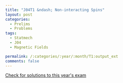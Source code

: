 ```yaml
---
title: "J04T1 &ndash; Non-interacting Spins"
layout: post
categories:
  - Prelims
  - Problems
tags:
  - Statmech
  - J04
  - Magnetic Fields

permalink: /:categories/:year/:month/T1:output_ext
comments: false
---
```

<object data="2004J1T.pdf" type="application/pdf" width="100%" height="500"></object>
<div class="message"><a href='https://princetonprelim.com/prelim/12/'>Check for solutions to this year's exam</a></div>